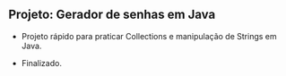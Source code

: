 ## Projeto: Gerador de senhas em Java
- Projeto rápido para praticar Collections e manipulação de Strings em Java.

- Finalizado.
